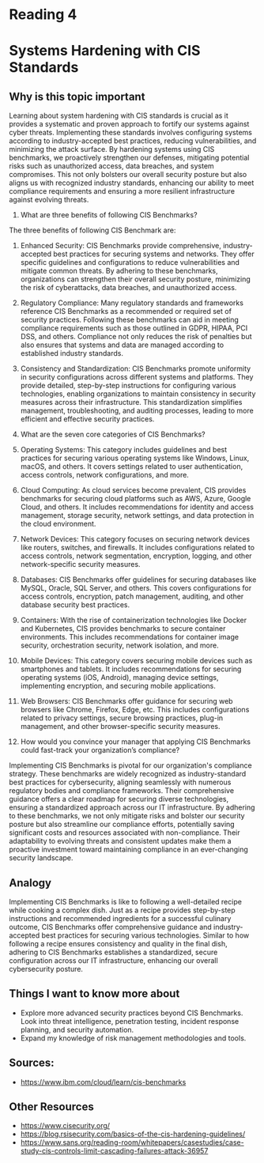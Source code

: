 # Reading 4
# Systems Hardening with CIS Standards
## Why is this topic important

Learning about system hardening with CIS standards is crucial as it provides a systematic and proven approach to fortify our systems against cyber threats. Implementing these standards involves configuring systems according to industry-accepted best practices, reducing vulnerabilities, and minimizing the attack surface. By hardening systems using CIS benchmarks, we proactively strengthen our defenses, mitigating potential risks such as unauthorized access, data breaches, and system compromises. This not only bolsters our overall security posture but also aligns us with recognized industry standards, enhancing our ability to meet compliance requirements and ensuring a more resilient infrastructure against evolving threats.

1. What are three benefits of following CIS Benchmarks?


The three benefits of following CIS Benchmark are:

1. Enhanced Security: CIS Benchmarks provide comprehensive, industry-accepted best practices for securing systems and networks. They offer specific guidelines and configurations to reduce vulnerabilities and mitigate common threats. By adhering to these benchmarks, organizations can strengthen their overall security posture, minimizing the risk of cyberattacks, data breaches, and unauthorized access.

2. Regulatory Compliance: Many regulatory standards and frameworks reference CIS Benchmarks as a recommended or required set of security practices. Following these benchmarks can aid in meeting compliance requirements such as those outlined in GDPR, HIPAA, PCI DSS, and others. Compliance not only reduces the risk of penalties but also ensures that systems and data are managed according to established industry standards.

3. Consistency and Standardization: CIS Benchmarks promote uniformity in security configurations across different systems and platforms. They provide detailed, step-by-step instructions for configuring various technologies, enabling organizations to maintain consistency in security measures across their infrastructure. This standardization simplifies management, troubleshooting, and auditing processes, leading to more efficient and effective security practices.


2. What are the seven core categories of CIS Benchmarks?

1. Operating Systems: This category includes guidelines and best practices for securing various operating systems like Windows, Linux, macOS, and others. It covers settings related to user authentication, access controls, network configurations, and more.

2. Cloud Computing: As cloud services become prevalent, CIS provides benchmarks for securing cloud platforms such as AWS, Azure, Google Cloud, and others. It includes recommendations for identity and access management, storage security, network settings, and data protection in the cloud environment.

3. Network Devices: This category focuses on securing network devices like routers, switches, and firewalls. It includes configurations related to access controls, network segmentation, encryption, logging, and other network-specific security measures.

4. Databases: CIS Benchmarks offer guidelines for securing databases like MySQL, Oracle, SQL Server, and others. This covers configurations for access controls, encryption, patch management, auditing, and other database security best practices.

5. Containers: With the rise of containerization technologies like Docker and Kubernetes, CIS provides benchmarks to secure container environments. This includes recommendations for container image security, orchestration security, network isolation, and more.

6. Mobile Devices: This category covers securing mobile devices such as smartphones and tablets. It includes recommendations for securing operating systems (iOS, Android), managing device settings, implementing encryption, and securing mobile applications.

7. Web Browsers: CIS Benchmarks offer guidance for securing web browsers like Chrome, Firefox, Edge, etc. This includes configurations related to privacy settings, secure browsing practices, plug-in management, and other browser-specific security measures.

3. How would you convince your manager that applying CIS Benchmarks could fast-track your organization’s compliance?

Implementing CIS Benchmarks is pivotal for our organization's compliance strategy. These benchmarks are widely recognized as industry-standard best practices for cybersecurity, aligning seamlessly with numerous regulatory bodies and compliance frameworks. Their comprehensive guidance offers a clear roadmap for securing diverse technologies, ensuring a standardized approach across our IT infrastructure. By adhering to these benchmarks, we not only mitigate risks and bolster our security posture but also streamline our compliance efforts, potentially saving significant costs and resources associated with non-compliance. Their adaptability to evolving threats and consistent updates make them a proactive investment toward maintaining compliance in an ever-changing security landscape.

## Analogy

Implementing CIS Benchmarks is like to following a well-detailed recipe while cooking a complex dish. Just as a recipe provides step-by-step instructions and recommended ingredients for a successful culinary outcome, CIS Benchmarks offer comprehensive guidance and industry-accepted best practices for securing various technologies. Similar to how following a recipe ensures consistency and quality in the final dish, adhering to CIS Benchmarks establishes a standardized, secure configuration across our IT infrastructure, enhancing our overall cybersecurity posture.

## Things I want to know more about
- Explore more advanced security practices beyond CIS Benchmarks. Look into threat intelligence, penetration testing, incident response planning, and security automation.
- Expand my knowledge of risk management methodologies and tools.

## Sources:
- https://www.ibm.com/cloud/learn/cis-benchmarks

## Other Resources
- https://www.cisecurity.org/
- https://blog.rsisecurity.com/basics-of-the-cis-hardening-guidelines/
- https://www.sans.org/reading-room/whitepapers/casestudies/case-study-cis-controls-limit-cascading-failures-attack-36957 